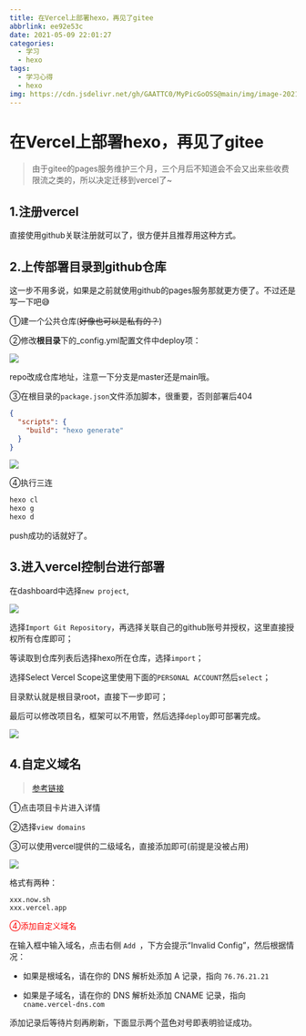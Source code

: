 ```yaml
---
title: 在Vercel上部署hexo，再见了gitee
abbrlink: ee92e53c
date: 2021-05-09 22:01:27
categories:
  - 学习
  - hexo
tags:
  - 学习心得
  - hexo
img: https://cdn.jsdelivr.net/gh/GAATTC0/MyPicGoOSS@main/img/image-20210509231549298.png
---
```


# 在Vercel上部署hexo，再见了gitee

> 由于gitee的pages服务维护三个月，三个月后不知道会不会又出来些收费限流之类的，所以决定迁移到vercel了~

## 1.注册vercel

直接使用github关联注册就可以了，很方便并且推荐用这种方式。

## 2.上传部署目录到github仓库

这一步不用多说，如果是之前就使用github的pages服务那就更方便了。不过还是写一下吧😅

①建一个公共仓库(~~好像也可以是私有的？~~)

②修改**根目录**下的_config.yml配置文件中deploy项：

![](https://cdn.jsdelivr.net/gh/GAATTC0/MyPicGoOSS@main/img/image-20210509221039752.png)

repo改成仓库地址，注意一下分支是master还是main哦。

③在根目录的`package.json`文件添加脚本，很重要，否则部署后404

```json
{
  "scripts": {
    "build": "hexo generate"
  }
}
```

![](https://cdn.jsdelivr.net/gh/GAATTC0/MyPicGoOSS@main/img/image-20210509221424840.png)

④执行三连

```bash
hexo cl
hexo g
hexo d
```

push成功的话就好了。

## 3.进入vercel控制台进行部署

在dashboard中选择`new project`,

![](https://cdn.jsdelivr.net/gh/GAATTC0/MyPicGoOSS@main/img/image-20210509221614721.png)

选择`Import Git Repository`，再选择关联自己的github账号并授权，这里直接授权所有仓库即可；

等读取到仓库列表后选择hexo所在仓库，选择`import`；

选择Select Vercel Scope这里使用下面的`PERSONAL ACCOUNT`然后`select`；

目录默认就是根目录root，直接下一步即可；

最后可以修改项目名，框架可以不用管，然后选择`deploy`即可部署完成。

![](https://cdn.jsdelivr.net/gh/GAATTC0/MyPicGoOSS@main/img/image-20210509222022160.png)

## 4.自定义域名

> [参考链接](https://snow.js.org/hexo-vercel/)

①点击项目卡片进入详情

②选择`view domains`

③可以使用vercel提供的二级域名，直接添加即可(前提是没被占用)

![](https://cdn.jsdelivr.net/gh/GAATTC0/MyPicGoOSS@main/img/image-20210509222852367.png)

格式有两种：

```url
xxx.now.sh
xxx.vercel.app
```

<font color=red>④添加自定义域名</font>

在输入框中输入域名，点击右侧 `Add `，下方会提示“Invalid Config”，然后根据情况：

- 如果是根域名，请在你的 DNS 解析处添加 A 记录，指向 `76.76.21.21`

- 如果是子域名，请在你的 DNS 解析处添加 CNAME 记录，指向 `cname.vercel-dns.com`

添加记录后等待片刻再刷新，下面显示两个蓝色对号即表明验证成功。